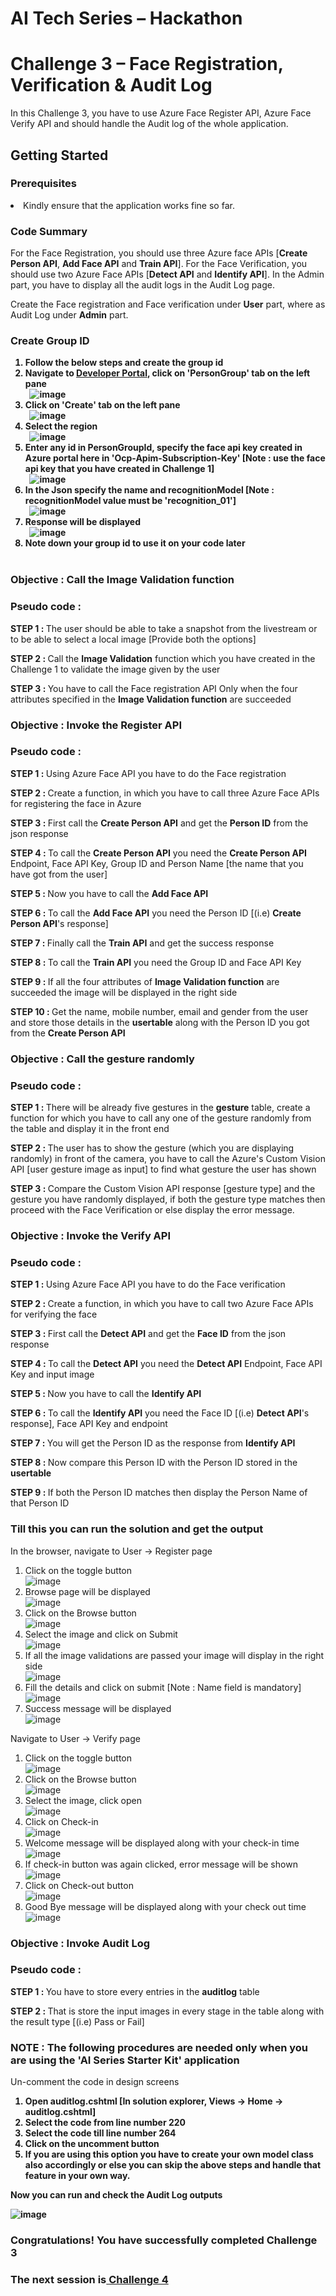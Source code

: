 ﻿<h1>AI Tech Series – Hackathon</h1>
<h1>Challenge 3 – Face Registration, Verification & Audit Log</h1>
<p>In this Challenge 3, you have to use Azure Face Register API, Azure Face Verify API and should handle the Audit log of the whole application.</p>
<h2>Getting Started</h2>
<h3>Prerequisites</h3>
<li>Kindly ensure that the application works fine so far.</li>
<h3>Code Summary</h3>
<p>For the Face Registration, you should use three Azure face APIs [<b>Create Person API</b>, <b>Add Face API</b> and <b>Train API</b>]. For the Face Verification, you should use two Azure Face APIs [<b>Detect API</b> and <b>Identify API</b>]. In the Admin part, you have to display all the audit logs in the Audit Log page.</p>
<p>Create the Face registration and Face verification under <b>User</b> part, where as Audit Log under <b>Admin</b> part.</p>
<h3>Create Group ID</h3>
  <ol>
    <strong>
      <li>Follow the below steps and create the group id</li>
      <li>Navigate to <a href="https://southeastasia.dev.cognitive.microsoft.com/docs/services/563879b61984550e40cbbe8d/operations/563879b61984550f30395244">Developer Portal</a>, click on 'PersonGroup' tab on the left pane</li>&nbsp;
      <img src="http://139.59.61.161/Hackathon/MSWorkshop2019/face_group_id/face_1.jpg" alt="image" style="max-width: 100%;">&nbsp;
      <li>Click on 'Create' tab on the left pane</li>&nbsp;
      <img src="http://139.59.61.161/Hackathon/MSWorkshop2019/face_group_id/face_2.jpg" alt="image" style="max-width: 100%;">&nbsp;
      <li>Select the region</li>&nbsp;
      <img src="http://139.59.61.161/Hackathon/MSWorkshop2019/face_group_id/face_3.jpg" alt="image" style="max-width: 100%;">&nbsp;
      <li>Enter any id in PersonGroupId, specify the face api key created in Azure portal here in 'Ocp-Apim-Subscription-Key' [Note : use the face api key that you have created in Challenge 1]</li>&nbsp;
      <img src="http://139.59.61.161/Hackathon/MSWorkshop2019/face_group_id/face_4.jpg" alt="image" style="max-width: 100%;">&nbsp;
      <li>In the Json specify the name and recognitionModel [Note : recognitionModel value must be 'recognition_01']</li>&nbsp;
      <img src="http://139.59.61.161/Hackathon/MSWorkshop2019/face_group_id/face_5.jpg" alt="image" style="max-width: 100%;">&nbsp;
      <li>Response will be displayed</li>&nbsp;
      <img src="http://139.59.61.161/Hackathon/MSWorkshop2019/face_group_id/face_6.jpg" alt="image" style="max-width: 100%;">&nbsp;
      <li>Note down your group id to use it on your code later</li>&nbsp;
  </strong>
</ol>
<h3>Objective : Call the Image Validation function</h3>
<h3>Pseudo code : </h3>
<p><b>STEP 1 : </b>The user should be able to take a snapshot from the livestream or to be able to select a local image [Provide both the options]</p>
<p><b>STEP 2 : </b>Call the <b>Image Validation</b> function which you have created in the Challenge 1 to validate the image given by the user</p>
<p><b>STEP 3 : </b>You have to call the Face registration API Only when the four attributes specified in the <b>Image Validation function</b> are succeeded</p>
<h3>Objective : Invoke the Register API</h3>
<h3>Pseudo code : </h3>
<p><b>STEP 1 : </b>Using Azure Face API you have to do the Face registration</p>
<p><b>STEP 2 : </b>Create a function, in which you have to call three Azure Face APIs for registering the face in Azure</p>
<p><b>STEP 3 : </b>First call the <b>Create Person API</b> and get the <b>Person ID</b> from the json response</p>
<p><b>STEP 4 : </b>To call the <b>Create Person API</b> you need the <b>Create Person API</b> Endpoint, Face API Key, Group ID and Person Name [the name that you have got from the user]</p>
<p><b>STEP 5 : </b>Now you have to call the <b>Add Face API</b></p>
<p><b>STEP 6 : </b>To call the <b>Add Face API</b> you need the Person ID [(i.e) <b>Create Person API</b>'s response]</p>
<p><b>STEP 7 : </b>Finally call the <b>Train API</b> and get the success response</p>
<p><b>STEP 8 : </b>To call the <b>Train API</b> you need the Group ID and Face API Key</p>
<p><b>STEP 9 : </b>If all the four attributes of <b>Image Validation function</b> are succeeded the image will be displayed in the right side</p>
<p><b>STEP 10 : </b>Get the name, mobile number, email and gender from the user and store those details in the <b>usertable</b> along with the Person ID you got from the <b>Create Person API</b></p>
<h3>Objective : Call the gesture randomly</h3>
<h3>Pseudo code : </h3>
<p><b>STEP 1 : </b>There will be already five gestures in the <b>gesture</b> table, create a function for which you have to call any one of the gesture randomly from the table and display it in the front end</p>
<p><b>STEP 2 : </b>The user has to show the gesture (which you are displaying randomly) in front of the camera, you have to call the Azure's Custom Vision API [user gesture image as input] to find what gesture the user has shown</p>
<p><b>STEP 3 : </b>Compare the Custom Vision API response [gesture type] and the gesture you have randomly displayed, if both the gesture type matches then proceed with the Face Verification or else display the error message.</p>
<h3>Objective : Invoke the Verify API</h3>
<h3>Pseudo code : </h3>
<p><b>STEP 1 : </b>Using Azure Face API you have to do the Face verification</p>
<p><b>STEP 2 : </b>Create a function, in which you have to call two Azure Face APIs for verifying the face</p>
<p><b>STEP 3 : </b>First call the <b>Detect API</b> and get the <b>Face ID</b> from the json response</p>
<p><b>STEP 4 : </b>To call the <b>Detect API</b> you need the <b>Detect API</b> Endpoint, Face API Key and input image</p>
<p><b>STEP 5 : </b>Now you have to call the <b>Identify API</b></p>
<p><b>STEP 6 : </b>To call the <b>Identify API</b> you need the Face ID [(i.e) <b>Detect API</b>'s response], Face API Key and endpoint</p>
<p><b>STEP 7 : </b>You will get the Person ID as the response from <b>Identify API</b></p>
<p><b>STEP 8 : </b>Now compare this Person ID with the Person ID stored in the <b>usertable</b></p>
<p><b>STEP 9 : </b>If both the Person ID matches then display the Person Name of that Person ID</p>
<h3>Till this you can run the solution and get the output</h3>
<p>In the browser, navigate to User -> Register page</p>
<ol>
    <li>Click on the toggle button</li>
    <img src="http://139.59.61.161/Hackathon/MSWorkshop2019/Register/reg_1.jpg" alt="image" style="max-width: 100%;">
    <li>Browse page will be displayed</li>
    <img src="http://139.59.61.161/Hackathon/MSWorkshop2019/Register/reg_2.JPG" alt="image" style="max-width: 100%;">
    <li>Click on the Browse button</li>
    <img src="http://139.59.61.161/Hackathon/MSWorkshop2019/Register/reg_3.jpg" alt="image" style="max-width: 100%;">
    <li>Select the image and click on Submit</li>
    <img src="http://139.59.61.161/Hackathon/MSWorkshop2019/Register/reg_4.jpg" alt="image" style="max-width: 100%;">
    <li>If all the image validations are passed your image will display in the right side</li>
    <img src="http://139.59.61.161/Hackathon/MSWorkshop2019/Register/reg_5.JPG" alt="image" style="max-width: 100%;">
    <li>Fill the details and click on submit [Note : Name field is mandatory]</li>
    <img src="http://139.59.61.161/Hackathon/MSWorkshop2019/Register/reg_6.jpg" alt="image" style="max-width: 100%;">
    <li>Success message will be displayed</li>
    <img src="http://139.59.61.161/Hackathon/MSWorkshop2019/Register/reg_7.jpg" alt="image" style="max-width: 100%;">
</ol>
<p>Navigate to User -> Verify page </p>
<ol>
    <li>Click on the toggle button</li>
    <img src="http://139.59.61.161/Hackathon/MSWorkshop2019/Verify/verify_1.jpg" alt="image" style="max-width: 100%;">
    <li>Click on the Browse button</li>
    <img src="http://139.59.61.161/Hackathon/MSWorkshop2019/Verify/verify_2.jpg" alt="image" style="max-width: 100%;">
    <li>Select the image, click open</li>
    <img src="http://139.59.61.161/Hackathon/MSWorkshop2019/Verify/verify_3.jpg" alt="image" style="max-width: 100%;">
    <li>Click on Check-in</li>
    <img src="http://139.59.61.161/Hackathon/MSWorkshop2019/Verify/verify_5.jpg" alt="image" style="max-width: 100%;">
    <li>Welcome message will be displayed along with your check-in time</li>
    <img src="http://139.59.61.161/Hackathon/MSWorkshop2019/Verify/verify_6.jpg" alt="image" style="max-width: 100%;">
    <li>If check-in button was again clicked, error message will be shown</li>
    <img src="http://139.59.61.161/Hackathon/MSWorkshop2019/Verify/verify_7.jpg" alt="image" style="max-width: 100%;">
    <li>Click on Check-out button</li>
    <img src="http://139.59.61.161/Hackathon/MSWorkshop2019/Verify/verify_8.jpg" alt="image" style="max-width: 100%;">
    <li>Good Bye message will be displayed along with your check out time</li>
    <img src="http://139.59.61.161/Hackathon/MSWorkshop2019/Verify/verify_9.jpg" alt="image" style="max-width: 100%;">
</ol>
<h3>Objective : Invoke Audit Log</h3>
<h3>Pseudo code : </h3>
<p><b>STEP 1 : </b>You have to store every entries in the <b>auditlog</b> table</p>
<p><b>STEP 2 : </b>That is store the input images in every stage in the table along with the result type [(i.e) Pass or Fail]</p>
<h3><b>NOTE : </b>The following procedures are needed only when you are using the 'AI Series Starter Kit' application</h3>
<p>Un-comment the code in design screens</p>
<ol>
<strong>
<li>Open auditlog.cshtml [In solution explorer, Views -> Home -> auditlog.cshtml]</li>
<li>Select the code from line number 220</li>
<li>Select the code till line number 264</li>
<li>Click on the uncomment button</li>
<li>If you are using this option you have to create your own model class also accordingly or else you can skip the above steps and handle that feature in your own way.</li>
</ol>
<p>Now you can run and check the Audit Log outputs</p>
    <img src="http://139.59.61.161/Hackathon/MSWorkshop2019/Audit_Log/auditlog.JPG" alt="image" style="max-width: 100%;">
<h3>Congratulations! You have successfully completed Challenge 3</h3>
<h3>The next session is<a href="https://github.com/jumpstartninjatech/AI-TechSeries/blob/master/Challenge4.md"> Challenge 4</a></h3>